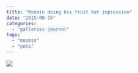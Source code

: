 ```yaml
---
title: "Moomin doing his fruit bat impression"
date: "2015-08-15"
categories: 
  - "galleries-journal"
tags: 
  - "moomin"
  - "pets"
---
```


[![](images/Moomin-the-fruitbat.jpg)](http://davidpeach.co.uk/wp-content/uploads/2021/02/Moomin-the-fruitbat.jpg)
